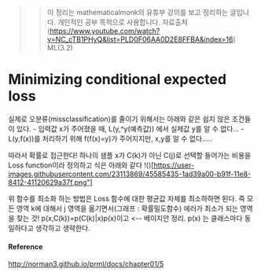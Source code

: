 >> 이 정리는 mathematicalmonk의 유튜부 강의를 보고 정리하는 글입니다. 개인적인 공부 목적으로 
>> 사용합니다. 
>> 자료출처(https://www.youtube.com/watch?v=NC_cTB1PHyQ&list=PLD0F06AA0D2E8FFBA&index=16)
>>ML(3.2)


# Minimizing conditional expected loss

실제로 오분류(missclassification)를 줄이기 위해서는 아래와 같은 쉽지 않은 조건들이 있다.
     - 입력값 x가 주어졌을 때, L(y,^y(예측값)) 에서 실제값 y를 알 수 없다...
     - L(y,f(x))를 처리하기 위해 f(f(x)=y)가 주어지지만, x,y를 알 수 없다.....


따라서 확률로 접근한다!
하나의 샘플 x가 C(k)가 아닌  C(j)로 선택할 들어가는 비용을 Loss function이라 정의하고 식은 아래와 같다
!()[https://user-images.githubusercontent.com/23113869/45585435-1ad39a00-b91f-11e8-8412-41120629a37f.png"]

위 함수를 최소화 하는 방법은 Loss 함수에 대한 평균값 자체를 최소하하면 된다.
즉 모든 영역 k에 대해서 j 영역을 옮기면서(그래프 : 확률밀도함수) 에러가 최소가 되는 영역을 찾는 것!
p(x,C(k))=p(C(k)|x)p(x)이고 <-- 베이지안 정리.
p(x) 는 클래스마다 동일하다고 생각하고 생략한다.

#### Reference

http://norman3.github.io/prml/docs/chapter01/5